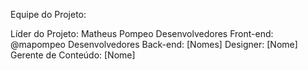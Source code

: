 Equipe do Projeto:

Líder do Projeto: Matheus Pompeo
Desenvolvedores Front-end: @mapompeo
Desenvolvedores Back-end: [Nomes]
Designer: [Nome]
Gerente de Conteúdo: [Nome]
